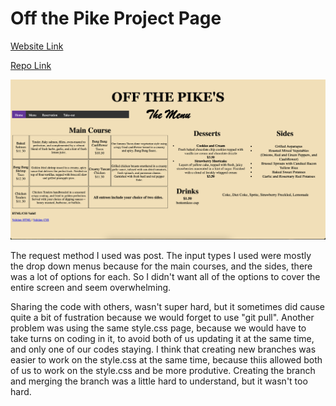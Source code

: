 # Off the Pike Project Page

[Website Link](https://tai-yuwang.github.io/Best_Table.github.io/group_2/index.html)

[Repo Link](https://github.com/Tai-YuWang/Best_Table.github.io)

![Image](../../image/menu_page.png)

The request method I used was post. The input types I used were mostly the drop down menus because for the main courses, and the sides, there was a lot of options for each. So I didn't want all of the options to cover the entire screen and seem overwhelming.

Sharing the code with others, wasn't super hard, but it sometimes did cause quite a bit of fustration because we would forget to use "git pull". Another problem was using the same style.css page, because we would have to take turns on coding in it, to avoid both of us updating it at the same time, and only one of our codes staying. I think that creating new branches was easier to work on the style.css at the same time, because thiis allowed both of us to work on the style.css and be more produtive. Creating the branch and merging the branch was a little hard to understand, but it wasn't too hard.
